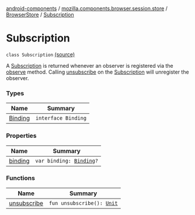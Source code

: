 [android-components](../../../index.md) / [mozilla.components.browser.session.store](../../index.md) / [BrowserStore](../index.md) / [Subscription](./index.md)

# Subscription

`class Subscription` [(source)](https://github.com/mozilla-mobile/android-components/blob/master/components/browser/state/src/main/java/mozilla/components/browser/session/store/BrowserStore.kt#L93)

A [Subscription](./index.md) is returned whenever an observer is registered via the [observe](../observe.md) method. Calling [unsubscribe](unsubscribe.md)
on the [Subscription](./index.md) will unregister the observer.

### Types

| Name | Summary |
|---|---|
| [Binding](-binding/index.md) | `interface Binding` |

### Properties

| Name | Summary |
|---|---|
| [binding](binding.md) | `var binding: `[`Binding`](-binding/index.md)`?` |

### Functions

| Name | Summary |
|---|---|
| [unsubscribe](unsubscribe.md) | `fun unsubscribe(): `[`Unit`](https://kotlinlang.org/api/latest/jvm/stdlib/kotlin/-unit/index.html) |
